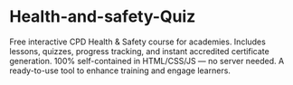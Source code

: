 # Health-and-safety-Quiz
Free interactive CPD Health &amp; Safety course for academies. Includes lessons, quizzes, progress tracking, and instant accredited certificate generation. 100% self-contained in HTML/CSS/JS — no server needed. A ready-to-use tool to enhance training and engage learners.
